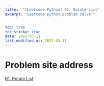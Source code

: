 ```yaml
---
title:  "[Leetcode Python] 61. Rotate List"
excerpt: "Leetcode python problem solve "


toc: true
toc_sticky: true
date: 2022-03-11
last_modified_at: 2022-03-11
---
```


# Problem site address
<a href="https://leetcode.com/problems/rotate-list/" target="_blank">61. Rotate List</a>

<script src="https://gist.github.com/thecode00/fd6094d001480d912c9c0a37fcf9aaf3.js"></script>